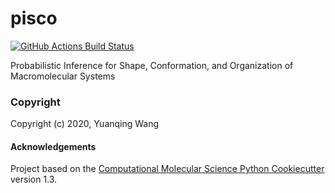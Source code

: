 pisco
==============================
[//]: # (Badges)
[![GitHub Actions Build Status](https://github.com/choderalab/pisco/workflows/CI/badge.svg)](https://github.com/choderalab/pisco/actions?query=branch%3Amaster+workflow%3ACI)



Probabilistic Inference for Shape, Conformation, and Organization of Macromolecular Systems

### Copyright

Copyright (c) 2020, Yuanqing Wang


#### Acknowledgements
 
Project based on the 
[Computational Molecular Science Python Cookiecutter](https://github.com/molssi/cookiecutter-cms) version 1.3.
